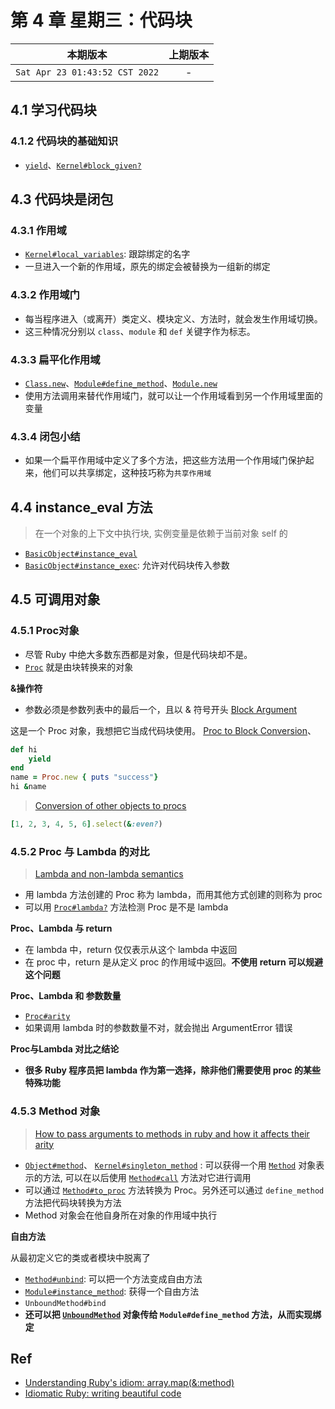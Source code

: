 # 第 4 章 星期三：代码块

|本期版本|上期版本
|:---:|:---:
`Sat Apr 23 01:43:52 CST 2022` | -

## 4.1 学习代码块

### 4.1.2 代码块的基础知识

* [`yield`](https://docs.ruby-lang.org/en/3.1/keywords_rdoc.html)、[`Kernel#block_given?`](https://docs.ruby-lang.org/en/3.1/Kernel.html#method-i-block_given-3F )

## 4.3 代码块是闭包

### 4.3.1 作用域

* [`Kernel#local_variables`](https://docs.ruby-lang.org/en/3.1/Kernel.html#method-i-local_variables): 跟踪绑定的名字
* 一旦进入一个新的作用域，原先的绑定会被替换为一组新的绑定

### 4.3.2 作用域门

* 每当程序进入（或离开）类定义、模块定义、方法时，就会发生作用域切换。
* 这三种情况分别以 `class`、`module` 和 `def` 关键字作为标志。

### 4.3.3 扁平化作用域

* [`Class.new`](https://docs.ruby-lang.org/en/3.1/Class.html#method-c-new)、[`Module#define_method`](https://docs.ruby-lang.org/en/3.1/Module.html#method-i-define_method)、[`Module.new`](https://docs.ruby-lang.org/en/3.1/Module.html#method-c-new)
* 使用方法调用来替代作用域门，就可以让一个作用域看到另一个作用域里面的变量

### 4.3.4 闭包小结

* 如果一个扁平作用域中定义了多个方法，把这些方法用一个作用域门保护起来，他们可以共享绑定，这种技巧称为`共享作用域`

## 4.4 instance_eval 方法

> 在一个对象的上下文中执行块, 实例变量是依赖于当前对象 self 的

* [`BasicObject#instance_eval`](https://docs.ruby-lang.org/en/3.1/BasicObject.html#method-i-instance_eval)
* [`BasicObject#instance_exec`](https://docs.ruby-lang.org/en/3.1/BasicObject.html#method-i-instance_exec): 允许对代码块传入参数

## 4.5 可调用对象

### 4.5.1 Proc对象

* 尽管 Ruby 中绝大多数东西都是对象，但是代码块却不是。
* [`Proc`](https://docs.ruby-lang.org/en/3.1/Proc.html) 就是由块转换来的对象

**&操作符**

* 参数必须是参数列表中的最后一个，且以 & 符号开头 [Block Argument](https://docs.ruby-lang.org/en/3.1/syntax/methods_rdoc.html#label-Block+Argument)


这是一个 Proc 对象，我想把它当成代码块使用。 [Proc to Block Conversion](https://docs.ruby-lang.org/en/3.1/syntax/calling_methods_rdoc.html#label-Proc+to+Block+Conversion)、

```ruby
def hi
	yield
end
name = Proc.new { puts "success"}
hi &name
```

> [Conversion of other objects to procs](https://docs.ruby-lang.org/en/3.1/Proc.html#class-Proc-label-Conversion+of+other+objects+to+procs)

```ruby
[1, 2, 3, 4, 5, 6].select(&:even?)
```
### 4.5.2 Proc 与 Lambda 的对比

> [Lambda and non-lambda semantics](https://docs.ruby-lang.org/en/3.1/Proc.html#class-Proc-label-Lambda+and+non-lambda+semantics)

* 用 lambda 方法创建的 Proc 称为 lambda，而用其他方式创建的则称为 proc
* 可以用 [`Proc#lambda?`](https://docs.ruby-lang.org/en/3.1/Proc.html#method-i-lambda-3F) 方法检测 Proc 是不是 lambda

**Proc、Lambda 与 return**

* 在 lambda 中，return 仅仅表示从这个 lambda 中返回
* 在 proc 中，return 是从定义 proc 的作用域中返回。**不使用 return 可以规避这个问题**

**Proc、Lambda 和 参数数量**

* [`Proc#arity`](https://docs.ruby-lang.org/en/3.1/Proc.html#method-i-arity)
* 如果调用 lambda 时的参数数量不对，就会抛出 ArgumentError 错误

**Proc与Lambda 对比之结论**

* **很多 Ruby 程序员把 lambda 作为第一选择，除非他们需要使用 proc 的某些特殊功能**

### 4.5.3 Method 对象

> [How to pass arguments to methods in ruby and how it affects their arity](https://blog.saeloun.com/2020/01/27/how-to-pass-arguments-to-methods-in-ruby-and-how-it-affects-the-arity.html)

* [`Object#method`](https://docs.ruby-lang.org/en/3.1/Object.html#method-i-method)、 [`Kernel#singleton_method`](https://docs.ruby-lang.org/en/3.1/Object.html#method-i-singleton_method) : 可以获得一个用 [`Method`](https://docs.ruby-lang.org/en/3.1/Method.html) 对象表示的方法, 可以在以后使用 [`Method#call`](https://docs.ruby-lang.org/en/3.1/Method.html#method-i-call) 方法对它进行调用
* 可以通过  [`Method#to_proc`](https://docs.ruby-lang.org/en/3.1/Method.html#method-i-to_proc) 方法转换为 Proc。另外还可以通过 `define_method` 方法把代码块转换为方法
* Method 对象会在他自身所在对象的作用域中执行

**自由方法**

从最初定义它的类或者模块中脱离了

* [`Method#unbind`](https://docs.ruby-lang.org/en/3.1/Method.html#method-i-unbind): 可以把一个方法变成自由方法
* [`Module#instance_method`](https://docs.ruby-lang.org/en/3.1/Module.html#method-i-instance_method): 获得一个自由方法
* `UnboundMethod#bind`
* **还可以把 [`UnboundMethod`](https://docs.ruby-lang.org/en/3.1/UnboundMethod.html) 对象传给 `Module#define_method` 方法，从而实现绑定**

## Ref

* [Understanding Ruby's idiom: array.map(&:method)](https://www.brianstorti.com/understanding-ruby-idiom-map-with-symbol/)
* [Idiomatic Ruby: writing beautiful code](https://www.codementor.io/@leandrotk100/idiomatic-ruby-writing-beautiful-code-pwdt8a8kq)

